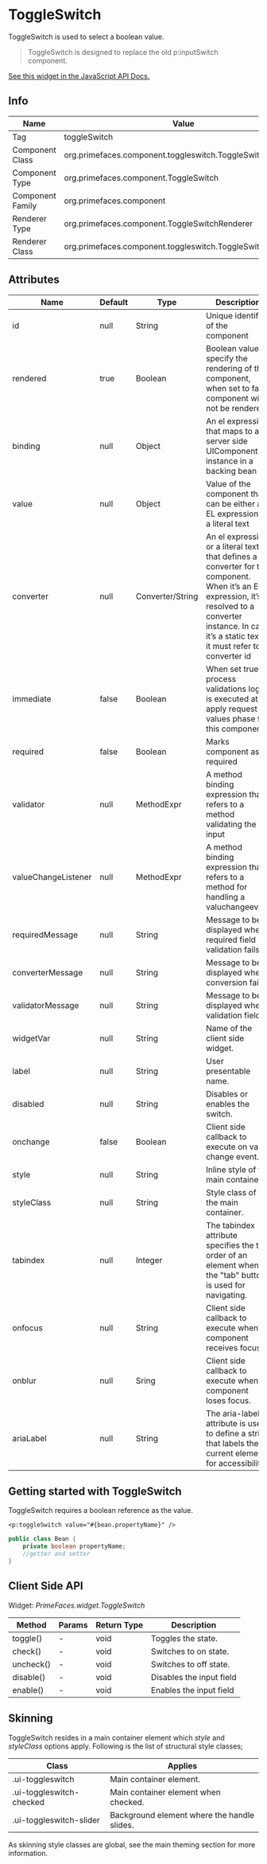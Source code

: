 # ToggleSwitch

ToggleSwitch is used to select a boolean value.

> ToggleSwitch is designed to replace the old p:inputSwitch component.

[See this widget in the JavaScript API Docs.](../jsdocs/classes/src_primefaces.primefaces.widget.toggleswitch.html)

## Info

| Name | Value |
| --- | --- |
| Tag | toggleSwitch
| Component Class | org.primefaces.component.toggleswitch.ToggleSwitch
| Component Type | org.primefaces.component.ToggleSwitch
| Component Family | org.primefaces.component |
| Renderer Type | org.primefaces.component.ToggleSwitchRenderer
| Renderer Class | org.primefaces.component.toggleswitch.ToggleSwitchRenderer

## Attributes

| Name | Default | Type | Description | 
| --- | --- | --- | --- |
id | null | String | Unique identifier of the component
rendered | true | Boolean | Boolean value to specify the rendering of the component, when set to false component will not be rendered.
binding | null | Object | An el expression that maps to a server side UIComponent instance in a backing bean
value | null | Object | Value of the component than can be either an EL expression of a literal text
converter | null | Converter/String | An el expression or a literal text that defines a converter for the component. When it’s an EL expression, it’s resolved to a converter instance. In case it’s a static text, it must refer to a converter id
immediate | false | Boolean | When set true, process validations logic is executed at apply request values phase for this component.
required | false | Boolean | Marks component as required
validator | null | MethodExpr | A method binding expression that refers to a method validating the input
valueChangeListener | null | MethodExpr | A method binding expression that refers to a method for handling a valuchangeevent
requiredMessage | null | String | Message to be displayed when required field validation fails.
converterMessage | null | String | Message to be displayed when conversion fails.
validatorMessage | null | String | Message to be displayed when validation fields.
widgetVar | null | String | Name of the client side widget.
label | null | String | User presentable name.
disabled | null | String | Disables or enables the switch.
onchange | false | Boolean | Client side callback to execute on value change event.
style | null | String | Inline style of the main container.
styleClass | null | String | Style class of the main container.
tabindex | null | Integer | The tabindex attribute specifies the tab order of an element when the "tab" button is used for navigating.
onfocus | null | String | Client side callback to execute when component receives focus.
onblur | null | Sring | Client side callback to execute when component loses focus.
ariaLabel | null | String | The aria-label attribute is used to define a string that labels the current element for accessibility.

## Getting started with ToggleSwitch
ToggleSwitch requires a boolean reference as the value.

```xhtml
<p:toggleSwitch value="#{bean.propertyName}" />
```
```java
public class Bean {
    private boolean propertyName;
    //getter and setter
}
```

## Client Side API
Widget: _PrimeFaces.widget.ToggleSwitch_

| Method | Params | Return Type | Description | 
| --- | --- | --- | --- | 
toggle() | - | void | Toggles the state.
check() | - | void | Switches to on state.
uncheck() | - | void | Switches to off state.
disable() | - | void | Disables the input field
enable() | - | void | Enables the input field 

## Skinning
ToggleSwitch resides in a main container element which _style_ and _styleClass_ options apply.
Following is the list of structural style classes;

| Class | Applies | 
| --- | --- | 
.ui-toggleswitch | Main container element.
.ui-toggleswitch-checked | Main container element when checked.
.ui-toggleswitch-slider | Background element where the handle slides.

As skinning style classes are global, see the main theming section for more information.

